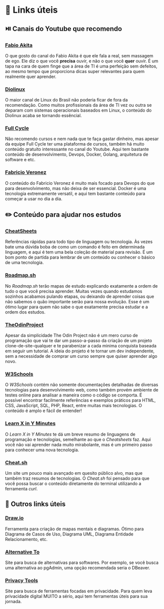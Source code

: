 # :link: Links úteis

## :play_or_pause_button: Canais do Youtube que recomendo

### [Fabio Akita](https://www.youtube.com/@Akitando)
O que gosto do canal do Fabio Akita é que ele fala a real, sem massagem de ego. Ele diz o que você **precisa** ouvir, e não o que você **quer** ouvir. É um tapa na cara de quem finge que a área de TI é uma perfeição sem defeitos, ao mesmo tempo que proporciona dicas super relevantes para quem realmente quer aprender.

### [Diolinux](https://www.youtube.com/@Diolinux)
O maior canal de Linux do Brasil não poderia ficar de fora da recomendação. Como muitos profissionais da área de TI vez ou outra se deparam com sistemas operacionais baseados em Linux, o conteúdo do Diolinux acaba se tornando essêncial.

### [Full Cycle](https://www.youtube.com/@FullCycle)
Não recomendo cursos e nem nada que te faça gastar dinheiro, mas apesar da equipe Full Cycle ter uma plataforma de cursos, também há muito conteúdo gratuito interessante no canal do Youtube. Aqui tem bastante conteúdo de desenvolvimento, Devops, Docker, Golang, arquitetura de software e etc.

### [Fabricio Veronez](https://www.youtube.com/@fabricioveronez)
O conteúdo do Fabricio Veronez é muito mais focado para Devops do que para desenvolvimento, mas não deixa de ser essencial. Docker é uma tecnologia extremamente versatil, e aqui tem bastante conteúdo para começar a usar no dia a dia.

## :pencil2: Conteúdo para ajudar nos estudos

### [CheatSheets](https://cheatsheets.zip/)
Referências rápidas para todo tipo de linguagem ou tecnologia. Às vezes bate uma dúvida boba de como um comando é feito em determinada linguagem, e aqui é tem uma bela coleção de material para revisão. É um bom ponto de partida para lembrar de um conteúdo ou conhecer o básico de uma tecnologia.

### [Roadmap.sh](https://roadmap.sh/)
No *Roadmap.sh* terão mapas de estudo explicando exatamente a ordem de tudo o que você precisa aprender. Muitas vezes quando estudamos sozinhos acabamos pulando etapas, ou deixando de aprender coisas que não sabemos o quão importante serão para nossa evolução. Esse é um ótimo lugar para quem não sabe o que exatamente precisa estudar e a ordem dos estudos.

### [TheOdinProject](https://www.theodinproject.com/)
Apesar da simplicidade The Odin Project não é um mero curso de programação que vai te dar um passo-a-passo da criação de um projeto clone-de-site-qualquer e te parabenizar a cada minima conquista baseada em seguir um tutorial. A ideia do projeto é te tornar um dev independente, sem a necessidade de comprar um curso sempre que quiser aprender algo novo.

### [W3Schools](https://www.w3schools.com/)
O *W3Schools* contém não somente documentações detalhadas de diversas tecnologias para desenvolvimento web, como também provém ambiente de testes online para analisar a maneira como o código se comporta. É possível encontrar facilmente referências e exemplos práticos para HTML, CSS, JavaScript, SQL, PHP, React, entre muitas mais tecnologias. O conteúdo é amplo e fácil de entender!

### [Learn X in Y Minutes](https://learnxinyminutes.com/)
O *Learn X in Y Minutes* te dá um breve resumo de linguagens de programação e tecnologias, semelhante ao que o *Cheatsheets* faz. Aqui você não vai aprender nada muito mirabolante, mas é um primeiro passo para conhecer uma nova tecnologia.

### [Cheat.sh](https://cheat.sh/)
Um site um pouco mais avançado em quesito público alvo, mas que também traz resumos de tecnologias. O *Cheat.sh* foi pensado para que você possa buscar o conteúdo diretamente do terminal utilizando a ferramenta *curl*.

## :link: Outros links úteis

### [Draw.io](https://app.diagrams.net/)
Ferramenta para criação de mapas mentais e diagramas. Ótimo para Diagrama de Casos de Uso, Diagrama UML, Diagrama Entidade Relacionamento, etc.

### [Alternative To](https://alternativeto.net/)
Site para busca de alternativas para softwares. Por exemplo, se você busca uma alternativa ao pgAdmin, uma opção recomendada seria o DBeaver.

### [Privacy Tools](https://www.privacytools.io/)
Site para busca de ferramentas focadas em privacidade. Para quem leva privacidade digital MUITO a sério, aqui tem ferramentas úteis para sua jornada.
